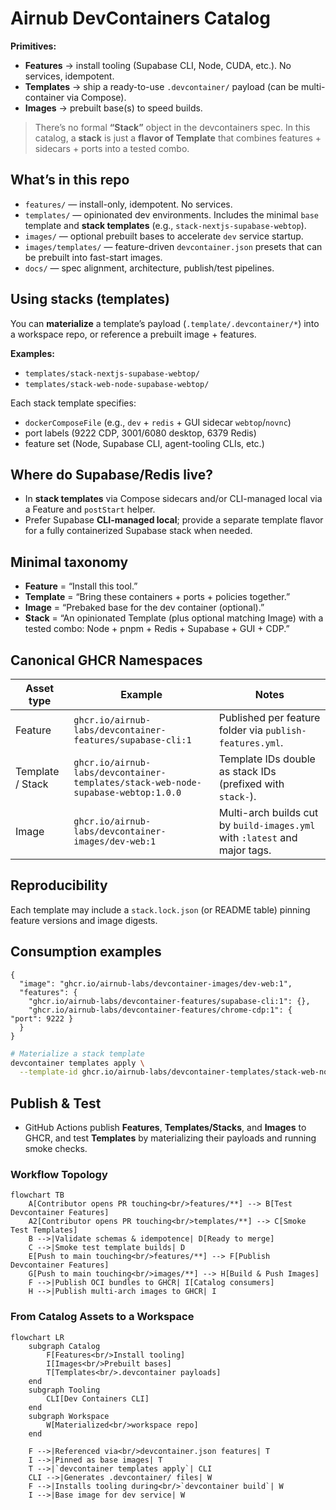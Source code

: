 # Airnub DevContainers Catalog

**Primitives:**
- **Features** → install tooling (Supabase CLI, Node, CUDA, etc.). No services, idempotent.
- **Templates** → ship a ready-to-use `.devcontainer/` payload (can be multi-container via Compose).
- **Images** → prebuilt base(s) to speed builds.

> There’s no formal **“Stack”** object in the devcontainers spec. In this catalog, a **stack** is just a **flavor of Template** that combines features + sidecars + ports into a tested combo.

## What’s in this repo

- `features/` — install-only, idempotent. No services.
- `templates/` — opinionated dev environments. Includes the minimal `base` template and **stack templates** (e.g., `stack-nextjs-supabase-webtop`).
- `images/` — optional prebuilt bases to accelerate `dev` service startup.
- `images/templates/` — feature-driven `devcontainer.json` presets that can be prebuilt into fast-start images.
- `docs/` — spec alignment, architecture, publish/test pipelines.

## Using stacks (templates)

You can **materialize** a template’s payload (`.template/.devcontainer/*`) into a workspace repo, or reference a prebuilt image + features.

**Examples:**
- `templates/stack-nextjs-supabase-webtop/`
- `templates/stack-web-node-supabase-webtop/`

Each stack template specifies:
- `dockerComposeFile` (e.g., `dev` + `redis` + GUI sidecar `webtop`/`novnc`)
- port labels (9222 CDP, 3001/6080 desktop, 6379 Redis)
- feature set (Node, Supabase CLI, agent-tooling CLIs, etc.)

## Where do Supabase/Redis live?

- In **stack templates** via Compose sidecars and/or CLI-managed local via a Feature and `postStart` helper.
- Prefer Supabase **CLI-managed local**; provide a separate template flavor for a fully containerized Supabase stack when needed.

## Minimal taxonomy

- **Feature** = “Install this tool.”
- **Template** = “Bring these containers + ports + policies together.”
- **Image** = “Prebaked base for the dev container (optional).”
- **Stack** = “An opinionated Template (plus optional matching Image) with a tested combo: Node + pnpm + Redis + Supabase + GUI + CDP.”

## Canonical GHCR Namespaces

| Asset type | Example | Notes |
| --- | --- | --- |
| Feature | `ghcr.io/airnub-labs/devcontainer-features/supabase-cli:1` | Published per feature folder via `publish-features.yml`. |
| Template / Stack | `ghcr.io/airnub-labs/devcontainer-templates/stack-web-node-supabase-webtop:1.0.0` | Template IDs double as stack IDs (prefixed with `stack-`). |
| Image | `ghcr.io/airnub-labs/devcontainer-images/dev-web:1` | Multi-arch builds cut by `build-images.yml` with `:latest` and major tags. |

## Reproducibility

Each template may include a `stack.lock.json` (or README table) pinning feature versions and image digests.

## Consumption examples

```jsonc
{
  "image": "ghcr.io/airnub-labs/devcontainer-images/dev-web:1",
  "features": {
    "ghcr.io/airnub-labs/devcontainer-features/supabase-cli:1": {},
    "ghcr.io/airnub-labs/devcontainer-features/chrome-cdp:1": { "port": 9222 }
  }
}
```

```bash
# Materialize a stack template
devcontainer templates apply \
  --template-id ghcr.io/airnub-labs/devcontainer-templates/stack-web-node-supabase-webtop:1.0.0
```

## Publish & Test

- GitHub Actions publish **Features**, **Templates/Stacks**, and **Images** to GHCR, and test **Templates** by materializing their payloads and running smoke checks.

### Workflow Topology

```mermaid
flowchart TB
    A[Contributor opens PR touching<br/>features/**] --> B[Test Devcontainer Features]
    A2[Contributor opens PR touching<br/>templates/**] --> C[Smoke Test Templates]
    B -->|Validate schemas & idempotence| D[Ready to merge]
    C -->|Smoke test template builds| D
    E[Push to main touching<br/>features/**] --> F[Publish Devcontainer Features]
    G[Push to main touching<br/>images/**] --> H[Build & Push Images]
    F -->|Publish OCI bundles to GHCR| I[Catalog consumers]
    H -->|Publish multi-arch images to GHCR| I
```

### From Catalog Assets to a Workspace

```mermaid
flowchart LR
    subgraph Catalog
        F[Features<br/>Install tooling]
        I[Images<br/>Prebuilt bases]
        T[Templates<br/>.devcontainer payloads]
    end
    subgraph Tooling
        CLI[Dev Containers CLI]
    end
    subgraph Workspace
        W[Materialized<br/>workspace repo]
    end

    F -->|Referenced via<br/>devcontainer.json features| T
    I -->|Pinned as base images| T
    T -->|`devcontainer templates apply`| CLI
    CLI -->|Generates .devcontainer/ files| W
    F -->|Installs tooling during<br/>`devcontainer build`| W
    I -->|Base image for dev service| W
```
